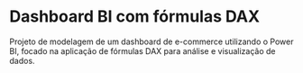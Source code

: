 
# Dashboard BI com fórmulas DAX

Projeto de modelagem de um dashboard de e-commerce utilizando o Power BI, focado na aplicação de fórmulas DAX para análise e visualização de dados.
